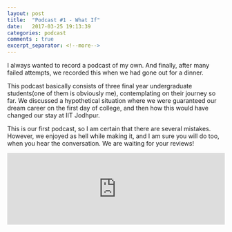 ```yaml
---
layout: post
title:  "Podcast #1 - What If"
date:   2017-03-25 19:13:39
categories: podcast
comments : true
excerpt_separator: <!--more-->
---
```


I always wanted to record a podcast of my own. And finally, after many failed attempts, we recorded this
when we had gone out for a dinner.

This podcast basically consists of three final year undergraduate students(one of them is obviously me), contemplating on their journey so far. We discussed a hypothetical situation where we were guaranteed our dream career on the first day of
college, and then how this would have changed our stay at IIT Jodhpur.

<!--more-->
This is our first podcast, so I am certain that there are several mistakes. However, we enjoyed as hell while making it, and I am sure you will do too, when you hear the conversation. We are waiting for your reviews!

<iframe
width="100%"
height="166"
scrolling="no"
frameborder="no"
src="https://w.soundcloud.com/player/?url=https%3A//api.soundcloud.com/tracks/314453779&amp;color=ff5500&amp;auto_play=false&amp;hide_related=false&amp;show_comments=true&amp;show_user=true&amp;show_reposts=false">
</iframe>
